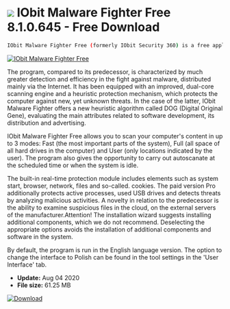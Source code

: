 # ![](https://cdn.softexe.net/static/icon/0/iobit-malware-fighter-free-8812.png) IObit Malware Fighter Free 8.1.0.645  - Free Download

```sh
IObit Malware Fighter Free (formerly IObit Security 360) is a free application that allows you to comprehensively protect your computer against spyware, advertising components, Trojans, keyloggers, bots and various types of worms and viruses.
```
[![IObit Malware Fighter Free](https://gallery.dpcdn.pl/imgc/Tools/2922/g_-_420x350_1.5_-_x20150120224920_0.png)](https://softexe.net/win/security-privacy/antispyware/iobit-malware-fighter-free:hhpb.html)

The program, compared to its predecessor, is characterized by much greater detection and efficiency in the fight against malware, distributed mainly via the Internet. It has been equipped with an improved, dual-core scanning engine and a heuristic protection mechanism, which protects the computer against new, yet unknown threats. In the case of the latter, IObit Malware Fighter offers a new heuristic algorithm called DOG (Digital Original Gene), evaluating the main attributes related to software development, its distribution and advertising.
 
 IObit Malware Fighter Free allows you to scan your computer's content in up to 3 modes: Fast (the most important parts of the system), Full (all space of all hard drives in the computer) and User (only locations indicated by the user). The program also gives the opportunity to carry out autoscanate at the scheduled time or when the system is idle.
 
 The built-in real-time protection module includes elements such as system start, browser, network, files and so-called. cookies. The paid version Pro additionally protects active processes, used USB drives and detects threats by analyzing malicious activities. A novelty in relation to the predecessor is the ability to examine suspicious files in the cloud, on the external servers of the manufacturer.Attention!
 The installation wizard suggests installing additional components, which we do not recommend. Deselecting the appropriate options avoids the installation of additional components and software in the system.
 
 By default, the program is run in the English language version. The option to change the interface to Polish can be found in the tool settings in the 'User Interface' tab.


- **Update:** Aug 04 2020
- **File size:** 61.25 MB

[![Download](https://cdn.softexe.net/static/img/download.png)](https://softexe.net/win/security-privacy/antispyware/iobit-malware-fighter-free:hhpb.html)

